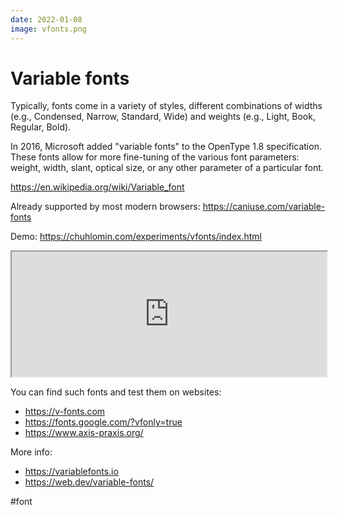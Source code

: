 ```yaml
---
date: 2022-01-08
image: vfonts.png
---
```


# Variable fonts

Typically, fonts come in a variety of styles,
different combinations of widths (e.g., Condensed, Narrow, Standard, Wide)
and weights (e.g., Light, Book, Regular, Bold).

In 2016, Microsoft added "variable fonts" to the OpenType 1.8 specification.
These fonts allow for more fine-tuning of the various font parameters:
weight, width, slant, optical size,
or any other parameter of a particular font.

https://en.wikipedia.org/wiki/Variable_font

Already supported by most modern browsers:
https://caniuse.com/variable-fonts

Demo: https://chuhlomin.com/experiments/vfonts/index.html  

<iframe
        src="https://chuhlomin.com/experiments/vfonts/index.html"
    width="100%"
    height="200px"
    scrolling="no">
</iframe>

You can find such fonts and test them on websites:

* https://v-fonts.com
* https://fonts.google.com/?vfonly=true
* https://www.axis-praxis.org/

More info:

* https://variablefonts.io
* https://web.dev/variable-fonts/

#font
